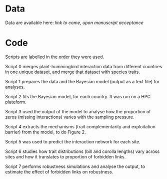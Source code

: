# Data

Data are available here: *link to come, upon manuscript acceptance*

# Code

Scripts are labelled in the order they were used.

Script 0 merges plant-hummingbird interaction data from different countries in one unique dataset, and merge that dataset with species traits.

Script 1 prepares the data and the Bayesian model (output as a text file) for analyses.

Script 2 fits the Bayesian model, for each country. It was run on a HPC plateform.

Script 3 used the output of the model to analyse how the proportion of zeros (missing interactions) varies with the sampling pressure.

Script 4 extracts the mechanisms (trait complementarity and exploitation barrier) from the model, to do Figure 2.

Script 5 was used to predict the interaction network for each site.

Script 6 studies how trait distributions (bill and corolla lengths) vary across sites and how it translates to proportion of forbidden links.

Script 7 performs robustness simulations and analyse the output, to estimate the effect of forbidden links on robustness.

